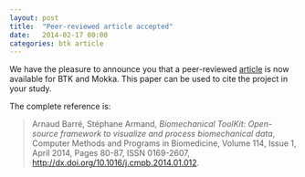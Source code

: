 ```yaml
---
layout: post
title:  "Peer-reviewed article accepted"
date:   2014-02-17 00:00
categories: btk article
---
```


We have the pleasure to announce you that a peer-reviewed [article] is now available for BTK and Mokka. This paper can be used to cite the project in your study.<!--more-->

The complete reference is:  

> Arnaud Barré, Stéphane Armand, _Biomechanical ToolKit: Open-source framework to visualize and process biomechanical data_, Computer Methods and Programs in Biomedicine, Volume 114, Issue 1, April 2014, Pages 80-87, ISSN 0169-2607,  
> <http://dx.doi.org/10.1016/j.cmpb.2014.01.012>.


[article]: http://www.sciencedirect.com/science/article/pii/S0169260714000248
